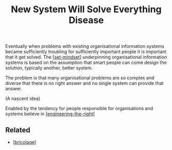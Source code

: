 ﻿---
title: New System Will Solve Everything Disease
---
Eventually when problems with existing organisational information systems became sufficiently troubling for sufficiently important people it is important that it get solved. The [[set-mindset]] underpinning organisational information systems is based on the assumption that smart people can come design the solution, typically another, better system.

The problem is that many organisational problems are so complex and diverse that there is no right answer and no single system can provide that answer.

(A nascent idea)

Enabled by the tendency for people responsible for organisations and systems believe in [[engineering-the-right]]

## Related

- [[bricolage]]

[//begin]: # "Autogenerated link references for markdown compatibility"
[set-mindset]: set-mindset "The SET mindset"
[engineering-the-right]: engineering-the-right "Engineering the Right"
[bricolage]: bricolage "Bricolage"
[//end]: # "Autogenerated link references"